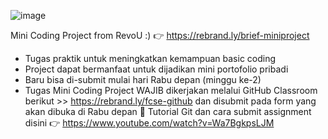 ![image](https://github.com/revou-fundamental-course/22-jan-24-Wisnukan/assets/102946404/43e97d07-7644-4950-a54b-34fc0014b996)








Mini Coding Project from RevoU :) 👉 https://rebrand.ly/brief-miniproject

- Tugas praktik untuk meningkatkan kemampuan basic coding
- Project dapat bermanfaat untuk dijadikan mini portofolio pribadi
- Baru bisa di-submit mulai hari Rabu depan (minggu ke-2)
- Tugas Mini Coding Project WAJIB dikerjakan melalui GitHub Classroom berikut >> https://rebrand.ly/fcse-github dan disubmit pada form yang akan dibuka di Rabu depan 📌 Tutorial Git dan cara submit assignment disini 👉 https://www.youtube.com/watch?v=Wa7BgkpsLJM
